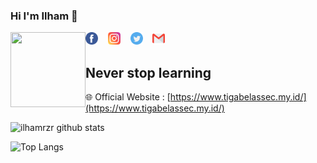 ### Hi I'm Ilham 👋

<img src="https://avatars2.githubusercontent.com/u/57558817?s=460&u=a04eb3efdc150a54c76aa9368c3cee157ae55923&v=4" width="120" height="120" align="left">


<a href="https://www.facebook.com/rizzari13/" target="_blank"><img src="img/facebook.svg" alt="Facebook" width="20" height="20"></a>      &nbsp;&nbsp;
<a href="https://instagram.com/tigabelas_sec" target="_blank"><img src="img/instagram.svg" alt="Instagram" width="20" height="20"></a>
&nbsp;&nbsp; 
<a href="https://twitter.com/tigabelassec" target="_blank"><img src="img/twitter.svg" alt="Twitter" width="20" height="20"></a>
&nbsp;&nbsp;
<a href="mailto:ilhamqs@gmail.com" target="_blank"><img src="img/gmail.svg" alt="E-Mail" width="20" height="20"></a>

Never stop learning
-
🌐 Official Website : [https://www.tigabelassec.my.id/](https://www.tigabelassec.my.id/)

![ilhamrzr github stats](https://github-readme-stats.vercel.app/api?username=ilhamrzr&show_icons=true&theme=tokyonight)

![Top Langs](https://github-readme-stats.vercel.app/api/top-langs/?username=ilhamrzr&layout=compact&theme=onedark)

<!--
**ilhamrzr/ilhamrzr** is a ✨ _special_ ✨ repository because its `README.md` (this file) appears on your GitHub profile.

Here are some ideas to get you started:

- 🔭 I’m currently working on ...
- 🌱 I’m currently learning Python
- 👯 I’m looking to collaborate on ...
- 🤔 I’m looking for help with ...
- 💬 Ask me about ...
- 📫 How to reach me: ...
- 😄 Pronouns: ...
- ⚡ Fun fact: ...
-->
